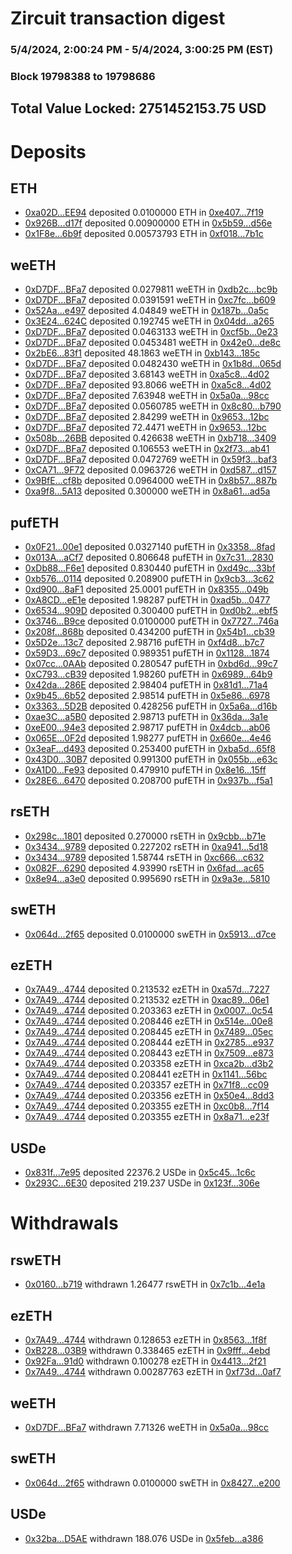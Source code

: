 # Zircuit transaction digest
### 5/4/2024, 2:00:24 PM - 5/4/2024, 3:00:25 PM (EST)
### Block 19798388 to 19798686

## Total Value Locked: 2751452153.75 USD

# Deposits
## ETH
- [0xa02D...EE94](https://etherscan.io/address/0xa02DD92018E1c9f41e2AD22CE776F61B56BdEE94) deposited 0.0100000 ETH in [0xe407...7f19](https://etherscan.io/tx/0xa02DD92018E1c9f41e2AD22CE776F61B56BdEE94)
- [0x926B...d17f](https://etherscan.io/address/0x926B58163c3Ed01d880ABEF1AE8D94bF7A6Ad17f) deposited 0.00900000 ETH in [0x5b59...d56e](https://etherscan.io/tx/0x926B58163c3Ed01d880ABEF1AE8D94bF7A6Ad17f)
- [0x1F8e...6b9f](https://etherscan.io/address/0x1F8e8AD4A0F7a8aB0d8cB27b5AaccBb110566b9f) deposited 0.00573793 ETH in [0xf018...7b1c](https://etherscan.io/tx/0x1F8e8AD4A0F7a8aB0d8cB27b5AaccBb110566b9f)
## weETH
- [0xD7DF...BFa7](https://etherscan.io/address/0xD7DF7E085214743530afF339aFC420c7c720BFa7) deposited 0.0279811 weETH in [0xdb2c...bc9b](https://etherscan.io/tx/0xD7DF7E085214743530afF339aFC420c7c720BFa7)
- [0xD7DF...BFa7](https://etherscan.io/address/0xD7DF7E085214743530afF339aFC420c7c720BFa7) deposited 0.0391591 weETH in [0xc7fc...b609](https://etherscan.io/tx/0xD7DF7E085214743530afF339aFC420c7c720BFa7)
- [0x52Aa...e497](https://etherscan.io/address/0x52Aa899454998Be5b000Ad077a46Bbe360F4e497) deposited 4.04849 weETH in [0x187b...0a5c](https://etherscan.io/tx/0x52Aa899454998Be5b000Ad077a46Bbe360F4e497)
- [0x3E24...624C](https://etherscan.io/address/0x3E24d9FbA9FFb003c507B03AA708f1963cB7624C) deposited 0.192745 weETH in [0x04dd...a265](https://etherscan.io/tx/0x3E24d9FbA9FFb003c507B03AA708f1963cB7624C)
- [0xD7DF...BFa7](https://etherscan.io/address/0xD7DF7E085214743530afF339aFC420c7c720BFa7) deposited 0.0463133 weETH in [0xcf5b...0e23](https://etherscan.io/tx/0xD7DF7E085214743530afF339aFC420c7c720BFa7)
- [0xD7DF...BFa7](https://etherscan.io/address/0xD7DF7E085214743530afF339aFC420c7c720BFa7) deposited 0.0453481 weETH in [0x42e0...de8c](https://etherscan.io/tx/0xD7DF7E085214743530afF339aFC420c7c720BFa7)
- [0x2bE6...83f1](https://etherscan.io/address/0x2bE66119feE1254866CD2925941E7F563fEA83f1) deposited 48.1863 weETH in [0xb143...185c](https://etherscan.io/tx/0x2bE66119feE1254866CD2925941E7F563fEA83f1)
- [0xD7DF...BFa7](https://etherscan.io/address/0xD7DF7E085214743530afF339aFC420c7c720BFa7) deposited 0.0482430 weETH in [0x1b8d...065d](https://etherscan.io/tx/0xD7DF7E085214743530afF339aFC420c7c720BFa7)
- [0xD7DF...BFa7](https://etherscan.io/address/0xD7DF7E085214743530afF339aFC420c7c720BFa7) deposited 3.68143 weETH in [0xa5c8...4d02](https://etherscan.io/tx/0xD7DF7E085214743530afF339aFC420c7c720BFa7)
- [0xD7DF...BFa7](https://etherscan.io/address/0xD7DF7E085214743530afF339aFC420c7c720BFa7) deposited 93.8066 weETH in [0xa5c8...4d02](https://etherscan.io/tx/0xD7DF7E085214743530afF339aFC420c7c720BFa7)
- [0xD7DF...BFa7](https://etherscan.io/address/0xD7DF7E085214743530afF339aFC420c7c720BFa7) deposited 7.63948 weETH in [0x5a0a...98cc](https://etherscan.io/tx/0xD7DF7E085214743530afF339aFC420c7c720BFa7)
- [0xD7DF...BFa7](https://etherscan.io/address/0xD7DF7E085214743530afF339aFC420c7c720BFa7) deposited 0.0560785 weETH in [0x8c80...b790](https://etherscan.io/tx/0xD7DF7E085214743530afF339aFC420c7c720BFa7)
- [0xD7DF...BFa7](https://etherscan.io/address/0xD7DF7E085214743530afF339aFC420c7c720BFa7) deposited 2.84299 weETH in [0x9653...12bc](https://etherscan.io/tx/0xD7DF7E085214743530afF339aFC420c7c720BFa7)
- [0xD7DF...BFa7](https://etherscan.io/address/0xD7DF7E085214743530afF339aFC420c7c720BFa7) deposited 72.4471 weETH in [0x9653...12bc](https://etherscan.io/tx/0xD7DF7E085214743530afF339aFC420c7c720BFa7)
- [0x508b...26BB](https://etherscan.io/address/0x508b0907701dFad406Bc80e7833Fd60E267e26BB) deposited 0.426638 weETH in [0xb718...3409](https://etherscan.io/tx/0x508b0907701dFad406Bc80e7833Fd60E267e26BB)
- [0xD7DF...BFa7](https://etherscan.io/address/0xD7DF7E085214743530afF339aFC420c7c720BFa7) deposited 0.106553 weETH in [0x2f73...ab41](https://etherscan.io/tx/0xD7DF7E085214743530afF339aFC420c7c720BFa7)
- [0xD7DF...BFa7](https://etherscan.io/address/0xD7DF7E085214743530afF339aFC420c7c720BFa7) deposited 0.0472769 weETH in [0x59f3...baf3](https://etherscan.io/tx/0xD7DF7E085214743530afF339aFC420c7c720BFa7)
- [0xCA71...9F72](https://etherscan.io/address/0xCA719fCff2597D956735bFD1F311d6e5B4189F72) deposited 0.0963726 weETH in [0xd587...d157](https://etherscan.io/tx/0xCA719fCff2597D956735bFD1F311d6e5B4189F72)
- [0x9BfE...cf8b](https://etherscan.io/address/0x9BfE35F1B8F9c763A665945f92463251EE34cf8b) deposited 0.0964000 weETH in [0x8b57...887b](https://etherscan.io/tx/0x9BfE35F1B8F9c763A665945f92463251EE34cf8b)
- [0xa9f8...5A13](https://etherscan.io/address/0xa9f83e7A00b84bfde3140A95d2588a73D0895A13) deposited 0.300000 weETH in [0x8a61...ad5a](https://etherscan.io/tx/0xa9f83e7A00b84bfde3140A95d2588a73D0895A13)
## pufETH
- [0x0F21...00e1](https://etherscan.io/address/0x0F2138c844683A508cE9628F59c9FDC5327800e1) deposited 0.0327140 pufETH in [0x3358...8fad](https://etherscan.io/tx/0x0F2138c844683A508cE9628F59c9FDC5327800e1)
- [0x013A...aCf7](https://etherscan.io/address/0x013A0F644Fd3838201D1B5ECbe4158EE149aaCf7) deposited 0.806648 pufETH in [0x7c31...2830](https://etherscan.io/tx/0x013A0F644Fd3838201D1B5ECbe4158EE149aaCf7)
- [0xDb88...F6e1](https://etherscan.io/address/0xDb88D49742Dc1DF3Ba7C5a78E4Fce86B8157F6e1) deposited 0.830440 pufETH in [0xd49c...33bf](https://etherscan.io/tx/0xDb88D49742Dc1DF3Ba7C5a78E4Fce86B8157F6e1)
- [0xb576...0114](https://etherscan.io/address/0xb576886B796ac24606fb5Da501EfC7131cFA0114) deposited 0.208900 pufETH in [0x9cb3...3c62](https://etherscan.io/tx/0xb576886B796ac24606fb5Da501EfC7131cFA0114)
- [0xd900...8aF1](https://etherscan.io/address/0xd900FE8fb011967C81f07afE69c07c8c7DCb8aF1) deposited 25.0001 pufETH in [0x8355...049b](https://etherscan.io/tx/0xd900FE8fb011967C81f07afE69c07c8c7DCb8aF1)
- [0xA8CD...eE1e](https://etherscan.io/address/0xA8CD53EC7DE75a8fA5C1E4F79A0d429875D5eE1e) deposited 1.98287 pufETH in [0xad5b...0477](https://etherscan.io/tx/0xA8CD53EC7DE75a8fA5C1E4F79A0d429875D5eE1e)
- [0x6534...909D](https://etherscan.io/address/0x6534A82490421e751caA5eA67531465Dea46909D) deposited 0.300400 pufETH in [0xd0b2...ebf5](https://etherscan.io/tx/0x6534A82490421e751caA5eA67531465Dea46909D)
- [0x3746...B9ce](https://etherscan.io/address/0x374682e03aC6EA3E4E5f624B0fcA108bb708B9ce) deposited 0.0100000 pufETH in [0x7727...746a](https://etherscan.io/tx/0x374682e03aC6EA3E4E5f624B0fcA108bb708B9ce)
- [0x208f...868b](https://etherscan.io/address/0x208fc5cF2d9c3F5a03cA962bfc8Cda21afb6868b) deposited 0.434200 pufETH in [0x54b1...cb39](https://etherscan.io/tx/0x208fc5cF2d9c3F5a03cA962bfc8Cda21afb6868b)
- [0x5D2e...13c7](https://etherscan.io/address/0x5D2eA7c5b8528166471be866977CC72d70C513c7) deposited 2.98716 pufETH in [0xf4d8...b7c7](https://etherscan.io/tx/0x5D2eA7c5b8528166471be866977CC72d70C513c7)
- [0x59D3...69c7](https://etherscan.io/address/0x59D31230ae4F39c541A75fbdD9E9EcC727A669c7) deposited 0.989351 pufETH in [0x1128...1874](https://etherscan.io/tx/0x59D31230ae4F39c541A75fbdD9E9EcC727A669c7)
- [0x07cc...0AAb](https://etherscan.io/address/0x07ccfEBD0f2eD52C3BFA1f16065673d841c30AAb) deposited 0.280547 pufETH in [0xbd6d...99c7](https://etherscan.io/tx/0x07ccfEBD0f2eD52C3BFA1f16065673d841c30AAb)
- [0xC793...cB39](https://etherscan.io/address/0xC7936Fb44F51EdaC62e9222d74E753296c22cB39) deposited 1.98260 pufETH in [0x6989...64b9](https://etherscan.io/tx/0xC7936Fb44F51EdaC62e9222d74E753296c22cB39)
- [0x42da...286E](https://etherscan.io/address/0x42dacF3d8549B4D70C3949dfFD5BF16c9771286E) deposited 2.98404 pufETH in [0x81d1...71a4](https://etherscan.io/tx/0x42dacF3d8549B4D70C3949dfFD5BF16c9771286E)
- [0x9b45...6b52](https://etherscan.io/address/0x9b452CD1423925Da2cda673E2604A5Cd3f616b52) deposited 2.98514 pufETH in [0x5e86...6978](https://etherscan.io/tx/0x9b452CD1423925Da2cda673E2604A5Cd3f616b52)
- [0x3363...5D2B](https://etherscan.io/address/0x3363E4ED83107A7e6A7Ac66c09dD099ddBCA5D2B) deposited 0.428256 pufETH in [0x5a6a...d16b](https://etherscan.io/tx/0x3363E4ED83107A7e6A7Ac66c09dD099ddBCA5D2B)
- [0xae3C...a5B0](https://etherscan.io/address/0xae3Cc81d973f9008429C1a2b716321d802Fda5B0) deposited 2.98713 pufETH in [0x36da...3a1e](https://etherscan.io/tx/0xae3Cc81d973f9008429C1a2b716321d802Fda5B0)
- [0xeE00...94e3](https://etherscan.io/address/0xeE00740669572b24bcf10fE2982063Fb8E9c94e3) deposited 2.98717 pufETH in [0x4dcb...ab06](https://etherscan.io/tx/0xeE00740669572b24bcf10fE2982063Fb8E9c94e3)
- [0x065E...0F2d](https://etherscan.io/address/0x065EA7835BE9ba40728bF5c267b2B784b9E60F2d) deposited 1.98277 pufETH in [0x660e...4e46](https://etherscan.io/tx/0x065EA7835BE9ba40728bF5c267b2B784b9E60F2d)
- [0x3eaF...d493](https://etherscan.io/address/0x3eaF6759C3fc125EEBcCfD5b070234DDb5dfd493) deposited 0.253400 pufETH in [0xba5d...65f8](https://etherscan.io/tx/0x3eaF6759C3fc125EEBcCfD5b070234DDb5dfd493)
- [0x43D0...30B7](https://etherscan.io/address/0x43D0FA272d4c092e58Bd496e45A08483F32E30B7) deposited 0.991300 pufETH in [0x055b...e63c](https://etherscan.io/tx/0x43D0FA272d4c092e58Bd496e45A08483F32E30B7)
- [0xA1D0...Fe93](https://etherscan.io/address/0xA1D0057c747CAc08990FA92F7c7224979ee3Fe93) deposited 0.479910 pufETH in [0x8e16...15ff](https://etherscan.io/tx/0xA1D0057c747CAc08990FA92F7c7224979ee3Fe93)
- [0x28E6...6470](https://etherscan.io/address/0x28E6A113A134250136aa72950C098057bCBe6470) deposited 0.208700 pufETH in [0x937b...f5a1](https://etherscan.io/tx/0x28E6A113A134250136aa72950C098057bCBe6470)
## rsETH
- [0x298c...1801](https://etherscan.io/address/0x298c26A7d2a713F12d121cAb0C293026fc231801) deposited 0.270000 rsETH in [0x9cbb...b71e](https://etherscan.io/tx/0x298c26A7d2a713F12d121cAb0C293026fc231801)
- [0x3434...9789](https://etherscan.io/address/0x34349c5569e7B846c3558961552D2202760A9789) deposited 0.227202 rsETH in [0xa941...5d18](https://etherscan.io/tx/0x34349c5569e7B846c3558961552D2202760A9789)
- [0x3434...9789](https://etherscan.io/address/0x34349c5569e7B846c3558961552D2202760A9789) deposited 1.58744 rsETH in [0xc666...c632](https://etherscan.io/tx/0x34349c5569e7B846c3558961552D2202760A9789)
- [0x082F...6290](https://etherscan.io/address/0x082F6A8262f74860B76094056f5c4a9a2F106290) deposited 4.93990 rsETH in [0x6fad...ac65](https://etherscan.io/tx/0x082F6A8262f74860B76094056f5c4a9a2F106290)
- [0x8e94...a3e0](https://etherscan.io/address/0x8e9406Ce4c1F981A66E64f1567e03C246067a3e0) deposited 0.995690 rsETH in [0x9a3e...5810](https://etherscan.io/tx/0x8e9406Ce4c1F981A66E64f1567e03C246067a3e0)
## swETH
- [0x064d...2f65](https://etherscan.io/address/0x064d7d0eE65E4D47114355828A465EBaf1402f65) deposited 0.0100000 swETH in [0x5913...d7ce](https://etherscan.io/tx/0x064d7d0eE65E4D47114355828A465EBaf1402f65)
## ezETH
- [0x7A49...4744](https://etherscan.io/address/0x7A493Be5c2ce014cD049Bf178a1ac0Db1B434744) deposited 0.213532 ezETH in [0xa57d...7227](https://etherscan.io/tx/0x7A493Be5c2ce014cD049Bf178a1ac0Db1B434744)
- [0x7A49...4744](https://etherscan.io/address/0x7A493Be5c2ce014cD049Bf178a1ac0Db1B434744) deposited 0.213532 ezETH in [0xac89...06e1](https://etherscan.io/tx/0x7A493Be5c2ce014cD049Bf178a1ac0Db1B434744)
- [0x7A49...4744](https://etherscan.io/address/0x7A493Be5c2ce014cD049Bf178a1ac0Db1B434744) deposited 0.203363 ezETH in [0x0007...0c54](https://etherscan.io/tx/0x7A493Be5c2ce014cD049Bf178a1ac0Db1B434744)
- [0x7A49...4744](https://etherscan.io/address/0x7A493Be5c2ce014cD049Bf178a1ac0Db1B434744) deposited 0.208446 ezETH in [0x514e...00e8](https://etherscan.io/tx/0x7A493Be5c2ce014cD049Bf178a1ac0Db1B434744)
- [0x7A49...4744](https://etherscan.io/address/0x7A493Be5c2ce014cD049Bf178a1ac0Db1B434744) deposited 0.208445 ezETH in [0x7489...05ec](https://etherscan.io/tx/0x7A493Be5c2ce014cD049Bf178a1ac0Db1B434744)
- [0x7A49...4744](https://etherscan.io/address/0x7A493Be5c2ce014cD049Bf178a1ac0Db1B434744) deposited 0.208444 ezETH in [0x2785...e937](https://etherscan.io/tx/0x7A493Be5c2ce014cD049Bf178a1ac0Db1B434744)
- [0x7A49...4744](https://etherscan.io/address/0x7A493Be5c2ce014cD049Bf178a1ac0Db1B434744) deposited 0.208443 ezETH in [0x7509...e873](https://etherscan.io/tx/0x7A493Be5c2ce014cD049Bf178a1ac0Db1B434744)
- [0x7A49...4744](https://etherscan.io/address/0x7A493Be5c2ce014cD049Bf178a1ac0Db1B434744) deposited 0.203358 ezETH in [0xca2b...d3b2](https://etherscan.io/tx/0x7A493Be5c2ce014cD049Bf178a1ac0Db1B434744)
- [0x7A49...4744](https://etherscan.io/address/0x7A493Be5c2ce014cD049Bf178a1ac0Db1B434744) deposited 0.208441 ezETH in [0x1141...56bc](https://etherscan.io/tx/0x7A493Be5c2ce014cD049Bf178a1ac0Db1B434744)
- [0x7A49...4744](https://etherscan.io/address/0x7A493Be5c2ce014cD049Bf178a1ac0Db1B434744) deposited 0.203357 ezETH in [0x71f8...cc09](https://etherscan.io/tx/0x7A493Be5c2ce014cD049Bf178a1ac0Db1B434744)
- [0x7A49...4744](https://etherscan.io/address/0x7A493Be5c2ce014cD049Bf178a1ac0Db1B434744) deposited 0.203356 ezETH in [0x50e4...8dd3](https://etherscan.io/tx/0x7A493Be5c2ce014cD049Bf178a1ac0Db1B434744)
- [0x7A49...4744](https://etherscan.io/address/0x7A493Be5c2ce014cD049Bf178a1ac0Db1B434744) deposited 0.203355 ezETH in [0xc0b8...7f14](https://etherscan.io/tx/0x7A493Be5c2ce014cD049Bf178a1ac0Db1B434744)
- [0x7A49...4744](https://etherscan.io/address/0x7A493Be5c2ce014cD049Bf178a1ac0Db1B434744) deposited 0.203355 ezETH in [0x8a71...e23f](https://etherscan.io/tx/0x7A493Be5c2ce014cD049Bf178a1ac0Db1B434744)
## USDe
- [0x831f...7e95](https://etherscan.io/address/0x831f0C592FCd306C5A044ad8d347BB21e1787e95) deposited 22376.2 USDe in [0x5c45...1c6c](https://etherscan.io/tx/0x831f0C592FCd306C5A044ad8d347BB21e1787e95)
- [0x293C...6E30](https://etherscan.io/address/0x293C6937D8D82e05B01335F7B33FBA0c8e256E30) deposited 219.237 USDe in [0x123f...306e](https://etherscan.io/tx/0x293C6937D8D82e05B01335F7B33FBA0c8e256E30)
# Withdrawals
## rswETH
- [0x0160...b719](https://etherscan.io/address/0x01600A6E8AC6E49A1ba326364AAadfD9fe7Db719) withdrawn 1.26477 rswETH in [0x7c1b...4e1a](https://etherscan.io/tx/0x01600A6E8AC6E49A1ba326364AAadfD9fe7Db719)
## ezETH
- [0x7A49...4744](https://etherscan.io/address/0x7A493Be5c2ce014cD049Bf178a1ac0Db1B434744) withdrawn 0.128653 ezETH in [0x8563...1f8f](https://etherscan.io/tx/0x7A493Be5c2ce014cD049Bf178a1ac0Db1B434744)
- [0xB228...03B9](https://etherscan.io/address/0xB2282af1de4F6291B718e8dB69bfeEE8842803B9) withdrawn 0.338465 ezETH in [0x9fff...4ebd](https://etherscan.io/tx/0xB2282af1de4F6291B718e8dB69bfeEE8842803B9)
- [0x92Fa...91d0](https://etherscan.io/address/0x92Fa8B7Cc084C3696D5f8FDc0eb7b71Dd20391d0) withdrawn 0.100278 ezETH in [0x4413...2f21](https://etherscan.io/tx/0x92Fa8B7Cc084C3696D5f8FDc0eb7b71Dd20391d0)
- [0x7A49...4744](https://etherscan.io/address/0x7A493Be5c2ce014cD049Bf178a1ac0Db1B434744) withdrawn 0.00287763 ezETH in [0xf73d...0af7](https://etherscan.io/tx/0x7A493Be5c2ce014cD049Bf178a1ac0Db1B434744)
## weETH
- [0xD7DF...BFa7](https://etherscan.io/address/0xD7DF7E085214743530afF339aFC420c7c720BFa7) withdrawn 7.71326 weETH in [0x5a0a...98cc](https://etherscan.io/tx/0xD7DF7E085214743530afF339aFC420c7c720BFa7)
## swETH
- [0x064d...2f65](https://etherscan.io/address/0x064d7d0eE65E4D47114355828A465EBaf1402f65) withdrawn 0.0100000 swETH in [0x8427...e200](https://etherscan.io/tx/0x064d7d0eE65E4D47114355828A465EBaf1402f65)
## USDe
- [0x32ba...D5AE](https://etherscan.io/address/0x32baD4a736D47612F94c977441B4FA101C16D5AE) withdrawn 188.076 USDe in [0x5feb...a386](https://etherscan.io/tx/0x32baD4a736D47612F94c977441B4FA101C16D5AE)
